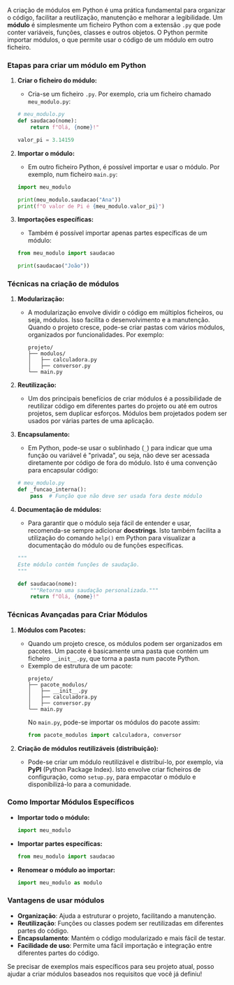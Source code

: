 A criação de módulos em Python é uma prática fundamental para organizar o código, facilitar a reutilização, manutenção e melhorar a legibilidade. Um **módulo** é simplesmente um ficheiro Python com a extensão `.py` que pode conter variáveis, funções, classes e outros objetos. O Python permite importar módulos, o que permite usar o código de um módulo em outro ficheiro.

### Etapas para criar um módulo em Python

1. **Criar o ficheiro do módulo:**
   - Cria-se um ficheiro `.py`. Por exemplo, cria um ficheiro chamado `meu_modulo.py`:
   ```python
   # meu_modulo.py
   def saudacao(nome):
       return f"Olá, {nome}!"

   valor_pi = 3.14159
   ```

2. **Importar o módulo:**
   - Em outro ficheiro Python, é possível importar e usar o módulo. Por exemplo, num ficheiro `main.py`:
   ```python
   import meu_modulo

   print(meu_modulo.saudacao("Ana"))
   print(f"O valor de Pi é {meu_modulo.valor_pi}")
   ```

3. **Importações específicas:**
   - Também é possível importar apenas partes específicas de um módulo:
   ```python
   from meu_modulo import saudacao

   print(saudacao("João"))
   ```

### Técnicas na criação de módulos

1. **Modularização:**
   - A modularização envolve dividir o código em múltiplos ficheiros, ou seja, módulos. Isso facilita o desenvolvimento e a manutenção. Quando o projeto cresce, pode-se criar pastas com vários módulos, organizados por funcionalidades. Por exemplo:
     ```
     projeto/
     ├── modulos/
     │   ├── calculadora.py
     │   ├── conversor.py
     └── main.py
     ```

2. **Reutilização:**
   - Um dos principais benefícios de criar módulos é a possibilidade de reutilizar código em diferentes partes do projeto ou até em outros projetos, sem duplicar esforços. Módulos bem projetados podem ser usados por várias partes de uma aplicação.

3. **Encapsulamento:**
   - Em Python, pode-se usar o sublinhado (`_`) para indicar que uma função ou variável é "privada", ou seja, não deve ser acessada diretamente por código de fora do módulo. Isto é uma convenção para encapsular código:
   ```python
   # meu_modulo.py
   def _funcao_interna():
       pass  # Função que não deve ser usada fora deste módulo
   ```

4. **Documentação de módulos:**
   - Para garantir que o módulo seja fácil de entender e usar, recomenda-se sempre adicionar **docstrings**. Isto também facilita a utilização do comando `help()` em Python para visualizar a documentação do módulo ou de funções específicas.
   ```python
   """
   Este módulo contém funções de saudação.
   """

   def saudacao(nome):
       """Retorna uma saudação personalizada."""
       return f"Olá, {nome}!"
   ```

### Técnicas Avançadas para Criar Módulos

1. **Módulos com Pacotes:**
   - Quando um projeto cresce, os módulos podem ser organizados em pacotes. Um pacote é basicamente uma pasta que contém um ficheiro `__init__.py`, que torna a pasta num pacote Python.
   - Exemplo de estrutura de um pacote:
     ```
     projeto/
     ├── pacote_modulos/
     │   ├── __init__.py
     │   ├── calculadora.py
     │   ├── conversor.py
     └── main.py
     ```
     No `main.py`, pode-se importar os módulos do pacote assim:
     ```python
     from pacote_modulos import calculadora, conversor
     ```

2. **Criação de módulos reutilizáveis (distribuição):**
   - Pode-se criar um módulo reutilizável e distribuí-lo, por exemplo, via **PyPI** (Python Package Index). Isto envolve criar ficheiros de configuração, como `setup.py`, para empacotar o módulo e disponibilizá-lo para a comunidade.

### Como Importar Módulos Específicos
- **Importar todo o módulo:**
  ```python
  import meu_modulo
  ```

- **Importar partes específicas:**
  ```python
  from meu_modulo import saudacao
  ```

- **Renomear o módulo ao importar:**
  ```python
  import meu_modulo as modulo
  ```

### Vantagens de usar módulos

- **Organização**: Ajuda a estruturar o projeto, facilitando a manutenção.
- **Reutilização**: Funções ou classes podem ser reutilizadas em diferentes partes do código.
- **Encapsulamento**: Mantém o código modularizado e mais fácil de testar.
- **Facilidade de uso**: Permite uma fácil importação e integração entre diferentes partes do código.

Se precisar de exemplos mais específicos para seu projeto atual, posso ajudar a criar módulos baseados nos requisitos que você já definiu!
